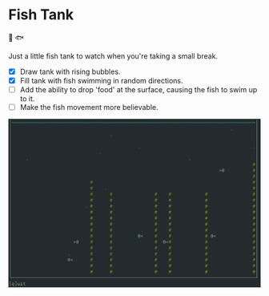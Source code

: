 # Fish Tank

:tropical_fish: :fish:

Just a little fish tank to watch when you're taking a small break.

- [x] Draw tank with rising bubbles.
- [x] Fill tank with fish swimming in random directions.
- [ ] Add the ability to drop 'food' at the surface, causing the fish to swim up to it.
- [ ] Make the fish movement more believable.

![](images/fish-tank.gif)
